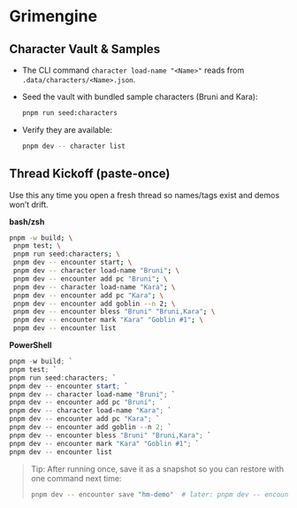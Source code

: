 # Grimengine

## Character Vault & Samples
- The CLI command `character load-name "<Name>"` reads from `.data/characters/<Name>.json`.
- Seed the vault with bundled sample characters (Bruni and Kara):

  ```sh
  pnpm run seed:characters
  ```

- Verify they are available:

  ```sh
  pnpm dev -- character list
  ```

## Thread Kickoff (paste-once)
Use this any time you open a fresh thread so names/tags exist and demos won’t drift.

**bash/zsh**

```sh
pnpm -w build; \
 pnpm test; \
 pnpm run seed:characters; \
 pnpm dev -- encounter start; \
 pnpm dev -- character load-name "Bruni"; \
 pnpm dev -- encounter add pc "Bruni"; \
 pnpm dev -- character load-name "Kara"; \
 pnpm dev -- encounter add pc "Kara"; \
 pnpm dev -- encounter add goblin --n 2; \
 pnpm dev -- encounter bless "Bruni" "Bruni,Kara"; \
 pnpm dev -- encounter mark "Kara" "Goblin #1"; \
 pnpm dev -- encounter list
```

**PowerShell**

```powershell
pnpm -w build; `
pnpm test; `
pnpm run seed:characters; `
pnpm dev -- encounter start; `
pnpm dev -- character load-name "Bruni"; `
pnpm dev -- encounter add pc "Bruni"; `
pnpm dev -- character load-name "Kara"; `
pnpm dev -- encounter add pc "Kara"; `
pnpm dev -- encounter add goblin --n 2; `
pnpm dev -- encounter bless "Bruni" "Bruni,Kara"; `
pnpm dev -- encounter mark "Kara" "Goblin #1"; `
pnpm dev -- encounter list
```

> Tip: After running once, save it as a snapshot so you can restore with one command next time:
>
> ```sh
> pnpm dev -- encounter save "hm-demo"  # later: pnpm dev -- encounter load "hm-demo"
> ```
